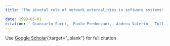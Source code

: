 ```yaml
---
title: "The pivotal role of network externalities in software systems: a case study on Microsoft Word 97"

date: 1999-05-01
citation: ' Giancarlo Succi,  Paolo Predonzani,  Andrea Valerio,  Tullio Vernazza, &quot;The pivotal role of network externalities in software systems: a case study on Microsoft Word 97.&quot;, 1999.'
---
```

Use [Google Scholar](https://scholar.google.com/scholar?q=The+pivotal+role+of+network+externalities+in+software+systems:+a+case+study+on+Microsoft+Word+97){:target="_blank"} for full citation